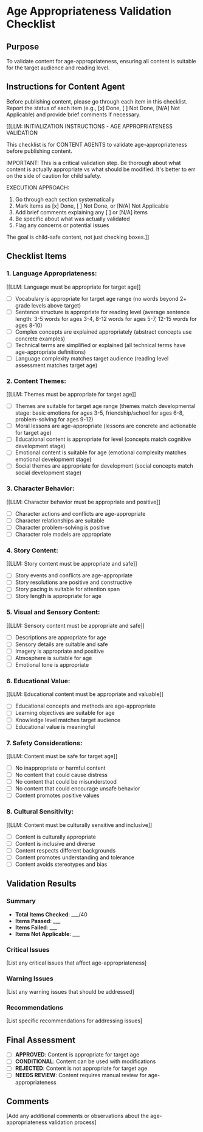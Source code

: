 

# Age Appropriateness Validation Checklist

## Purpose

To validate content for age-appropriateness, ensuring all content is suitable for the target audience and reading level.

## Instructions for Content Agent

Before publishing content, please go through each item in this checklist. Report the status of each item (e.g., [x] Done, [ ] Not Done, [N/A] Not Applicable) and provide brief comments if necessary.

[[LLM: INITIALIZATION INSTRUCTIONS - AGE APPROPRIATENESS VALIDATION

This checklist is for CONTENT AGENTS to validate age-appropriateness before publishing content.

IMPORTANT: This is a critical validation step. Be thorough about what content is actually appropriate vs what should be modified. It's better to err on the side of caution for child safety.

EXECUTION APPROACH:

1. Go through each section systematically
2. Mark items as [x] Done, [ ] Not Done, or [N/A] Not Applicable
3. Add brief comments explaining any [ ] or [N/A] items
4. Be specific about what was actually validated
5. Flag any concerns or potential issues

The goal is child-safe content, not just checking boxes.]]

## Checklist Items

### 1. **Language Appropriateness:**

   [[LLM: Language must be appropriate for target age]]
   - [ ] Vocabulary is appropriate for target age range (no words beyond 2+ grade levels above target)
   - [ ] Sentence structure is appropriate for reading level (average sentence length: 3-5 words for ages 3-4, 8-12 words for ages 5-7, 12-15 words for ages 8-10)
   - [ ] Complex concepts are explained appropriately (abstract concepts use concrete examples)
   - [ ] Technical terms are simplified or explained (all technical terms have age-appropriate definitions)
   - [ ] Language complexity matches target audience (reading level assessment matches target age)

### 2. **Content Themes:**

   [[LLM: Themes must be appropriate for target age]]
   - [ ] Themes are suitable for target age range (themes match developmental stage: basic emotions for ages 3-5, friendship/school for ages 6-8, problem-solving for ages 9-12)
   - [ ] Moral lessons are age-appropriate (lessons are concrete and actionable for target age)
   - [ ] Educational content is appropriate for level (concepts match cognitive development stage)
   - [ ] Emotional content is suitable for age (emotional complexity matches emotional development stage)
   - [ ] Social themes are appropriate for development (social concepts match social development stage)

### 3. **Character Behavior:**

   [[LLM: Character behavior must be appropriate and positive]]
   - [ ] Character actions and conflicts are age-appropriate
   - [ ] Character relationships are suitable
   - [ ] Character problem-solving is positive
   - [ ] Character role models are appropriate

### 4. **Story Content:**

   [[LLM: Story content must be appropriate and safe]]
   - [ ] Story events and conflicts are age-appropriate
   - [ ] Story resolutions are positive and constructive
   - [ ] Story pacing is suitable for attention span
   - [ ] Story length is appropriate for age

### 5. **Visual and Sensory Content:**

   [[LLM: Sensory content must be appropriate and safe]]
   - [ ] Descriptions are appropriate for age
   - [ ] Sensory details are suitable and safe
   - [ ] Imagery is appropriate and positive
   - [ ] Atmosphere is suitable for age
   - [ ] Emotional tone is appropriate

### 6. **Educational Value:**

   [[LLM: Educational content must be appropriate and valuable]]
   - [ ] Educational concepts and methods are age-appropriate
   - [ ] Learning objectives are suitable for age
   - [ ] Knowledge level matches target audience
   - [ ] Educational value is meaningful

### 7. **Safety Considerations:**

   [[LLM: Content must be safe for target age]]
   - [ ] No inappropriate or harmful content
   - [ ] No content that could cause distress
   - [ ] No content that could be misunderstood
   - [ ] No content that could encourage unsafe behavior
   - [ ] Content promotes positive values

### 8. **Cultural Sensitivity:**

   [[LLM: Content must be culturally sensitive and inclusive]]
   - [ ] Content is culturally appropriate
   - [ ] Content is inclusive and diverse
   - [ ] Content respects different backgrounds
   - [ ] Content promotes understanding and tolerance
   - [ ] Content avoids stereotypes and bias

## Validation Results

### Summary
- **Total Items Checked**: ___/40
- **Items Passed**: ___
- **Items Failed**: ___
- **Items Not Applicable**: ___

### Critical Issues
[List any critical issues that affect age-appropriateness]

### Warning Issues
[List any warning issues that should be addressed]

### Recommendations
[List specific recommendations for addressing issues]

## Final Assessment

- [ ] **APPROVED**: Content is appropriate for target age
- [ ] **CONDITIONAL**: Content can be used with modifications
- [ ] **REJECTED**: Content is not appropriate for target age
- [ ] **NEEDS REVIEW**: Content requires manual review for age-appropriateness

## Comments
[Add any additional comments or observations about the age-appropriateness validation process]
